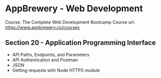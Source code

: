 # AppBrewery - Web Development

Course: The Complete Web Development Bootcamp
Course url: https://www.appbrewery.co/courses

## Section 20 - Application Programming Interface

- API Paths, Endpoints, and Parameters
- API Authentication and Postman
- JSON
- Getting requests with Node HTTPS module
